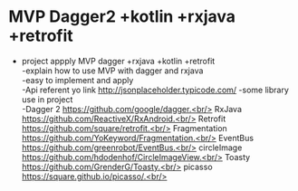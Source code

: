 # MVP Dagger2 +kotlin +rxjava +retrofit 
- project appply  MVP dagger +rxjava +kotlin +retrofit <br/>
-explain how to use MVP with dagger and rxjava<br/>
-easy to implement and apply <br/>
-Api referent yo link http://jsonplaceholder.typicode.com/
-some library use in project <br/>
-Dagger 2
https://github.com/google/dagger.<br/>
RxJava
https://github.com/ReactiveX/RxAndroid.<br/>
Retrofit
https://github.com/square/retrofit.<br/>
Fragmentation
https://github.com/YoKeyword/Fragmentation.<br/>
EventBus
https://github.com/greenrobot/EventBus.<br/>
circleImage
https://github.com/hdodenhof/CircleImageView.<br/>
Toasty
https://github.com/GrenderG/Toasty.<br/>
picasso
https://square.github.io/picasso/.<br/>
